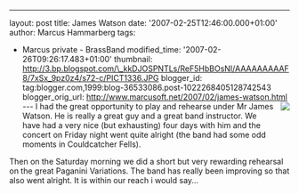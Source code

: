 ---
layout: post
title: James Watson
date: '2007-02-25T12:46:00.000+01:00'
author: Marcus Hammarberg
tags:
  - Marcus
private - BrassBand
modified_time: '2007-02-26T09:26:17.483+01:00'
thumbnail:
http://3.bp.blogspot.com/\_kkDJOSPNTLs/ReF5HbBOsNI/AAAAAAAAAF8/7xSx_9pz0z4/s72-c/PICT1336.JPG
blogger_id: tag:blogger.com,1999:blog-36533086.post-1022268405128742543
blogger_orig_url: http://www.marcusoft.net/2007/02/james-watson.html ---
[<img
src="http://3.bp.blogspot.com/_kkDJOSPNTLs/ReF5HbBOsNI/AAAAAAAAAF8/7xSx_9pz0z4/s320/PICT1336.JPG"
id="BLOGGER_PHOTO_ID_5035439026795884754"
style="FLOAT: right; MARGIN: 0px 0px 10px 10px; CURSOR: hand"
data-border="0" />](http://3.bp.blogspot.com/_kkDJOSPNTLs/ReF5HbBOsNI/AAAAAAAAAF8/7xSx_9pz0z4/s1600-h/PICT1336.JPG)I
had the great opportunity to play and rehearse
under Mr James Watson. He is really a
great guy and a great band instructor. We have had a very nice (but
exhausting) four days with him and the concert on <span
id="SPELLING_ERROR_2" class="blsp-spelling-corrected">Friday
night went quite alright (the band had some odd moments in <span
id="SPELLING_ERROR_3" class="blsp-spelling-error">Couldcatcher
Fells).

Then on the Saturday morning we did a short but very rewarding rehearsal
on the great Paganini Variations. The band has really been improving so
that also went alright. It is within our reach i would say...
